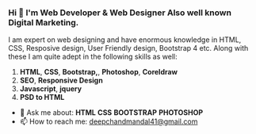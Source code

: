 ### Hi 👋 I'm Web Developer & Web Designer Also well known Digital Marketing.
I am expert on web designing and have enormous knowledge in HTML, CSS, Resposive design, User Friendly design, Bootstrap 4 etc.  Along with these I am quite adept in the following skills as well:

1.    <b>HTML</b>, <b>CSS</b>,  <b>Bootstrap,</b>, <b>Photoshop</b>, <b>Coreldraw</b>
2.    <b>SEO</b>, <b>Responsive Design</b>
3.    <b>Javascript</b>, <b>jquery</b>
4.    <b>PSD to HTML</b>
- 💬 Ask me about: <b>HTML</b> <b>CSS</b> <b>BOOTSTRAP</b> <b>PHOTOSHOP</b>
- 📫 How to reach me: deepchandmandal41@gmail.com
<!--
**dcwebstudio/dcwebstudio** is a ✨ _special_ ✨ repository because its `README.md` (this file) appears on your GitHub profile.

Here are some ideas to get you started:

- 🔭 I’m currently working on ...
- 🌱 I’m currently learning ...
- 👯 I’m looking to collaborate on ...
- 🤔 I’m looking for help with ...
- 💬 Ask me about ...
- 📫 How to reach me: ...
- 😄 Pronouns: ...
- ⚡ Fun fact: ...
-->
